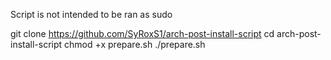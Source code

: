 Script is not intended to be ran as sudo

git clone https://github.com/SyRoxS1/arch-post-install-script
cd arch-post-install-script
chmod +x prepare.sh
./prepare.sh
